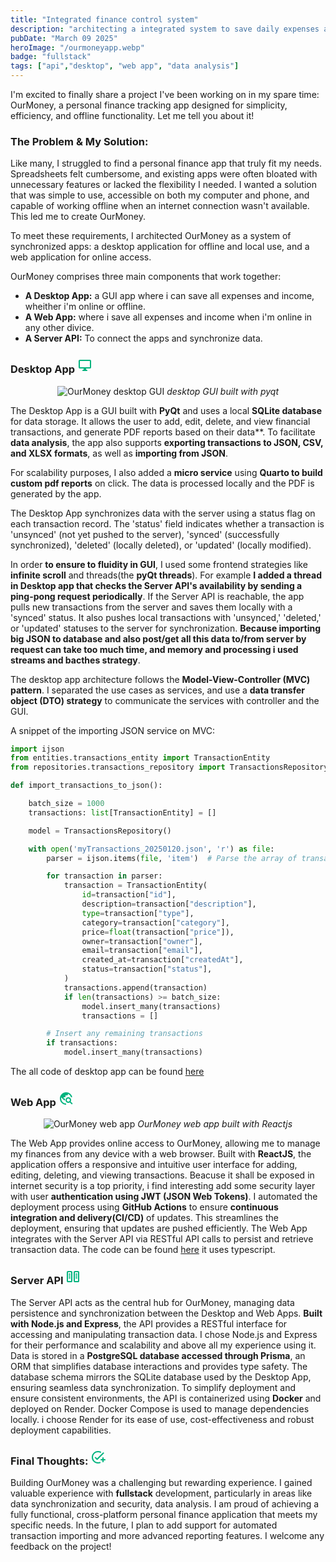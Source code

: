```yaml
---
title: "Integrated finance control system"
description: "architecting a integrated system to save daily expenses anywhere offline or online"
pubDate: "March 09 2025"
heroImage: "/ourmoneyapp.webp"
badge: "fullstack"
tags: ["api","desktop", "web app", "data analysis"]
---
```


I'm excited to finally share a project I've been working on in my spare time: OurMoney, a personal finance tracking app designed for simplicity, efficiency, and offline functionality. Let me tell you about it!

### The Problem & My Solution:

Like many, I struggled to find a personal finance app that truly fit my needs. Spreadsheets felt cumbersome, and existing apps were often bloated with unnecessary features or lacked the flexibility I needed. I wanted a solution that was simple to use, accessible on both my computer and phone, and capable of working offline when an internet connection wasn't available. This led me to create OurMoney.

To meet these requirements, I architected OurMoney as a system of synchronized apps: a desktop application for offline and local use, and a web application for online access.

OurMoney comprises three main components that work together:

*   **A Desktop App:** a GUI app where i can save all expenses and income, wheither i'm online or offline.
*   **A Web App:** where i save all expenses and income when i'm online in any other divice.
*   **A Server API:** To connect the apps and synchronize data.

<h3 class="flex items-center gap-1"> Desktop App <svg xmlns="http://www.w3.org/2000/svg" height="24px" viewBox="0 -960 960 960" width="24px" fill="#00B37E"><path d="M400-200v-80H160q-33 0-56.5-23.5T80-360v-400q0-33 23.5-56.5T160-840h640q33 0 56.5 23.5T880-760v400q0 33-23.5 56.5T800-280H560v80h40q17 0 28.5 11.5T640-160q0 17-11.5 28.5T600-120H360q-17 0-28.5-11.5T320-160q0-17 11.5-28.5T360-200h40ZM160-360h640v-400H160v400Zm0 0v-400 400Z"/></svg></h3>

<p align="center">  
  <img src="/ourmoney.desktop_app.png" alt="OurMoney desktop GUI">  
  <em>desktop GUI built with pyqt</em> 
</p> 

The Desktop App is a GUI built with **PyQt** and uses a local **SQLite database** for data storage. It allows the user to add, edit, delete, and view financial transactions, and generate PDF reports based on their data**. To facilitate **data analysis**, the app also supports **exporting transactions to JSON, CSV, and XLSX formats**, as well as **importing from JSON**.

For scalability purposes, I also added a **micro service** using **Quarto to build custom pdf reports** on click. The data is processed locally and the PDF is generated by the app.

The Desktop App synchronizes data with the server using a status flag on each transaction record. The 'status' field indicates whether a transaction is 'unsynced' (not yet pushed to the server), 'synced' (successfully synchronized), 'deleted' (locally deleted), or 'updated' (locally modified).

In order **to ensure to fluidity in GUI**, I used some frontend strategies like **infinite scroll** and threads(the **pyQt threads**). For example **I added a thread in Desktop app that checks the Server API's availability by sending a ping-pong request periodically**. If the Server API is reachable, the app pulls new transactions from the server and saves them locally with a 'synced' status. It also pushes local transactions with 'unsynced,' 'deleted,' or 'updated' statuses to the server for synchronization. **Because importing big JSON to database and also post/get all this data to/from server by request can take too much time, and memory and processing i used streams and bacthes strategy**.

The desktop app architecture follows the **Model-View-Controller (MVC) pattern**. I separated the use cases as services, and use a **data transfer object (DTO) strategy** to communicate the services with controller and the GUI.

A snippet of the importing JSON service on MVC: 

```python
import ijson
from entities.transactions_entity import TransactionEntity
from repositories.transactions_repository import TransactionsRepository

def import_transactions_to_json():

    batch_size = 1000
    transactions: list[TransactionEntity] = []

    model = TransactionsRepository()

    with open('myTransactions_20250120.json', 'r') as file:
        parser = ijson.items(file, 'item')  # Parse the array of transactions

        for transaction in parser:
            transaction = TransactionEntity(
                id=transaction["id"],
                description=transaction["description"],
                type=transaction["type"],
                category=transaction["category"],
                price=float(transaction["price"]),
                owner=transaction["owner"],
                email=transaction["email"],
                created_at=transaction["createdAt"],
                status=transaction["status"],
            )
            transactions.append(transaction)
            if len(transactions) >= batch_size:
                model.insert_many(transactions)
                transactions = []

        # Insert any remaining transactions
        if transactions:
            model.insert_many(transactions) 
```

The all code of desktop app can be found [here](https://github.com/talisma-cassoma/ourmoney.desktop)  

<h3 class="flex items-center gap-1">Web App <svg xmlns="http://www.w3.org/2000/svg" height="24px" viewBox="0 -960 960 960" width="24px" fill="#00B37E"><path d="M480-80q-83 0-156-31.5T197-197q-54-54-85.5-127T80-480q0-83 31.5-156T197-763q54-54 127-85.5T480-880q146 0 255.5 91.5T872-559h-82q-19-73-68.5-130.5T600-776v16q0 33-23.5 56.5T520-680h-80v80q0 17-11.5 28.5T400-560h-80v80h80v120h-40L168-552q-3 18-5.5 36t-2.5 36q0 131 92 225t228 95v80Zm364-20L716-228q-21 12-45 20t-51 8q-75 0-127.5-52.5T440-380q0-75 52.5-127.5T620-560q75 0 127.5 52.5T800-380q0 27-8 51t-20 45l128 128-56 56ZM620-280q42 0 71-29t29-71q0-42-29-71t-71-29q-42 0-71 29t-29 71q0 42 29 71t71 29Z"/></svg></h3>

<p align="center">  
  <img src="/ourmoney.web_app.png" alt="OurMoney web app">  
  <em>OurMoney web app built with Reactjs</em> 
</p> 

The Web App provides online access to OurMoney, allowing me to manage my finances from any device with a web browser. Built with **ReactJS**, the application offers a responsive and intuitive user interface for adding, editing, deleting, and viewing transactions. Beacuse it shall be exposed in internet security is a top priority, i find interesting add some security layer with user **authentication using JWT (JSON Web Tokens)**. I automated the deployment process using **GitHub Actions** to ensure **continuous integration and delivery(CI/CD)** of updates. This streamlines the deployment, ensuring that updates are pushed efficiently. The Web App integrates with the Server API via RESTful API calls to persist and retrieve transaction data. The code can be found [here](https://github.com/talisma-cassoma/ourmoney.web) it uses typescript.

<h3 class="lg:max-w-[900px] max-w-[100vw] flex items-center gap-1"> Server API <svg xmlns="http://www.w3.org/2000/svg" height="24px" viewBox="0 -960 960 960" width="24px" fill="#00B37E"><path d="M160-120q-33 0-56.5-23.5T80-200v-560q0-33 23.5-56.5T160-840h200q33 0 56.5 23.5T440-760v560q0 33-23.5 56.5T360-120H160Zm440 0q-33 0-56.5-23.5T520-200v-560q0-33 23.5-56.5T600-840h200q33 0 56.5 23.5T880-760v560q0 33-23.5 56.5T800-120H600Zm-440-80h200v-560H160v560Zm440 0h200v-560H600v560ZM320-400q0-17-11.5-28.5T280-440h-40q-17 0-28.5 11.5T200-400q0 17 11.5 28.5T240-360h40q17 0 28.5-11.5T320-400Zm440 0q0-17-11.5-28.5T720-440h-40q-17 0-28.5 11.5T640-400q0 17 11.5 28.5T680-360h40q17 0 28.5-11.5T760-400ZM320-520q0-17-11.5-28.5T280-560h-40q-17 0-28.5 11.5T200-520q0 17 11.5 28.5T240-480h40q17 0 28.5-11.5T320-520Zm440 0q0-17-11.5-28.5T720-560h-40q-17 0-28.5 11.5T640-520q0 17 11.5 28.5T680-480h40q17 0 28.5-11.5T760-520ZM320-640q0-17-11.5-28.5T280-680h-40q-17 0-28.5 11.5T200-640q0 17 11.5 28.5T240-600h40q17 0 28.5-11.5T320-640Zm440 0q0-17-11.5-28.5T720-680h-40q-17 0-28.5 11.5T640-640q0 17 11.5 28.5T680-600h40q17 0 28.5-11.5T760-640ZM160-200h200-200Zm440 0h200-200Z"/></svg></h3>

The Server API acts as the central hub for OurMoney, managing data persistence and synchronization between the Desktop and Web Apps. **Built with Node.js and Express**, the API provides a RESTful interface for accessing and manipulating transaction data. I chose Node.js and Express for their performance and scalability and above all my experience using it. Data is stored in a **PostgreSQL database accessed through Prisma**, an ORM that simplifies database interactions and provides type safety. The database schema mirrors the SQLite database used by the Desktop App, ensuring seamless data synchronization. To simplify deployment and ensure consistent environments, the API is containerized using **Docker** and deployed on Render. Docker Compose is used to manage dependencies locally. i choose Render for its ease of use, cost-effectiveness and robust deployment capabilities.

<h3 class="flex items-center gap-1"> Final Thoughts: <svg xmlns="http://www.w3.org/2000/svg" height="24px" viewBox="0 -960 960 960" width="24px" fill="#00B37E"><path d="M480-80q-83 0-156-31.5T197-197q-54-54-85.5-127T80-480q0-83 31.5-156T197-763q54-54 127-85.5T480-880q48 0 93.5 11t87.5 32q15 8 19.5 24t-5.5 30q-10 14-26.5 18t-32.5-4q-32-15-66.5-23t-69.5-8q-134 0-227 93t-93 227q0 134 93 227t227 93q26 0 51-4t50-12q17-5 33-.5t25 19.5q8 14 3.5 30T622-105q-34 13-70 19t-72 6Zm280-200h-80q-17 0-28.5-11.5T640-320q0-17 11.5-28.5T680-360h80v-80q0-17 11.5-28.5T800-480q17 0 28.5 11.5T840-440v80h80q17 0 28.5 11.5T960-320q0 17-11.5 28.5T920-280h-80v80q0 17-11.5 28.5T800-160q-17 0-28.5-11.5T760-200v-80ZM424-408l372-373q11-11 28-11t28 11q11 11 11 28t-11 28L452-324q-12 12-28 12t-28-12L282-438q-11-11-11-28t11-28q11-11 28-11t28 11l86 86Z"/></svg></h3>

Building OurMoney was a challenging but rewarding experience. I gained valuable experience with **fullstack** development, particularly in areas like data synchronization and security, data analysis. I am proud of achieving a fully functional, cross-platform personal finance application that meets my specific needs. In the future, I plan to add support for automated transaction importing and more advanced reporting features. I welcome any feedback on the project!
